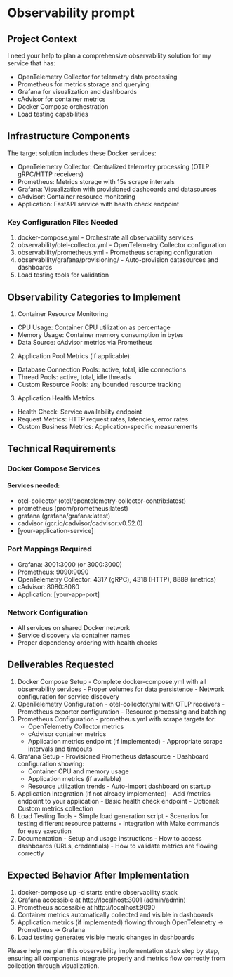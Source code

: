 # Observability prompt

## Project Context

I need your help to plan a comprehensive observability solution for my service that has:
  - OpenTelemetry Collector for telemetry data processing
  - Prometheus for metrics storage and querying
  - Grafana for visualization and dashboards
  - cAdvisor for container metrics
  - Docker Compose orchestration
  - Load testing capabilities


## Infrastructure Components

  The target solution includes these Docker services:
  - OpenTelemetry Collector: Centralized telemetry processing (OTLP gRPC/HTTP receivers)
  - Prometheus: Metrics storage with 15s scrape intervals
  - Grafana: Visualization with provisioned dashboards and datasources
  - cAdvisor: Container resource monitoring
  - Application: FastAPI service with health check endpoint

### Key Configuration Files Needed

  1. docker-compose.yml - Orchestrate all observability services
  2. observability/otel-collector.yml - OpenTelemetry Collector configuration
  3. observability/prometheus.yml - Prometheus scraping configuration
  4. observability/grafana/provisioning/ - Auto-provision datasources and dashboards
  5. Load testing tools for validation

## Observability Categories to Implement

  1. Container Resource Monitoring

  - CPU Usage: Container CPU utilization as percentage
  - Memory Usage: Container memory consumption in bytes
  - Data Source: cAdvisor metrics via Prometheus

  2. Application Pool Metrics (if applicable)

  - Database Connection Pools: active, total, idle connections
  - Thread Pools: active, total, idle threads
  - Custom Resource Pools: any bounded resource tracking

  3. Application Health Metrics

  - Health Check: Service availability endpoint
  - Request Metrics: HTTP request rates, latencies, error rates
  - Custom Business Metrics: Application-specific measurements

## Technical Requirements

### Docker Compose Services

#### Services needed:
  - otel-collector (otel/opentelemetry-collector-contrib:latest)
  - prometheus (prom/prometheus:latest)
  - grafana (grafana/grafana:latest)
  - cadvisor (gcr.io/cadvisor/cadvisor:v0.52.0)
  - [your-application-service]

### Port Mappings Required

  - Grafana: 3001:3000 (or 3000:3000)
  - Prometheus: 9090:9090
  - OpenTelemetry Collector: 4317 (gRPC), 4318 (HTTP), 8889 (metrics)
  - cAdvisor: 8080:8080
  - Application: [your-app-port]

### Network Configuration

  - All services on shared Docker network
  - Service discovery via container names
  - Proper dependency ordering with health checks

## Deliverables Requested

  1. Docker Compose Setup
    - Complete docker-compose.yml with all observability services
    - Proper volumes for data persistence
    - Network configuration for service discovery
  2. OpenTelemetry Configuration
    - otel-collector.yml with OTLP receivers
    - Prometheus exporter configuration
    - Resource processing and batching
  3. Prometheus Configuration
    - prometheus.yml with scrape targets for:
        - OpenTelemetry Collector metrics
      - cAdvisor container metrics
      - Application metrics endpoint (if implemented)
    - Appropriate scrape intervals and timeouts
  4. Grafana Setup
    - Provisioned Prometheus datasource
    - Dashboard configuration showing:
        - Container CPU and memory usage
      - Application metrics (if available)
      - Resource utilization trends
    - Auto-import dashboard on startup
  5. Application Integration (if not already implemented)
    - Add /metrics endpoint to your application
    - Basic health check endpoint
    - Optional: Custom metrics collection
  6. Load Testing Tools
    - Simple load generation script
    - Scenarios for testing different resource patterns
    - Integration with Make commands for easy execution
  7. Documentation
    - Setup and usage instructions
    - How to access dashboards (URLs, credentials)
    - How to validate metrics are flowing correctly

## Expected Behavior After Implementation

  1. docker-compose up -d starts entire observability stack
  2. Grafana accessible at http://localhost:3001 (admin/admin)
  3. Prometheus accessible at http://localhost:9090
  4. Container metrics automatically collected and visible in dashboards
  5. Application metrics (if implemented) flowing through OpenTelemetry → Prometheus → Grafana
  6. Load testing generates visible metric changes in dashboards

  Please help me plan this observability implementation staxk step by step, ensuring all components integrate properly and metrics flow correctly from collection through visualization.